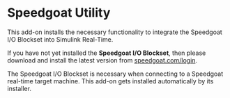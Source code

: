 # Speedgoat Utility

This add-on installs the necessary functionality to integrate the Speedgoat I/O Blockset into
Simulink Real-Time.

If you have not yet installed the **Speedgoat I/O Blockset**, then please download and install the
latest version from [speedgoat.com/login](speedgoat.com/login).

The Speedgoat I/O Blockset is necessary when connecting to a Speedgoat real-time target machine.
This add-on gets installed automatically by its installer.

